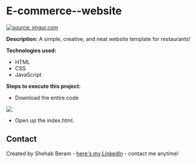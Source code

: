# E-commerce--website
<a href="https://imgur.com/rqfZ1qf"><img src="https://i.imgur.com/rqfZ1qf.jpg" title="source: imgur.com" /></a>



**Description:**
A simple, creative, and neat website template for restaurants! 

**Technologies used:**
 - HTML
 - CSS
 - JavaScript
 
 **Steps to execute this project:**
 - Download the entire code
 
![](https://i.imgur.com/mzqjgS4.png)
 - Open up the index.html.
 
## Contact
Created by Shehab Beram - [here's my LinkedIn](https://www.linkedin.com/in/shehab-beram/) - contact me anytime!
